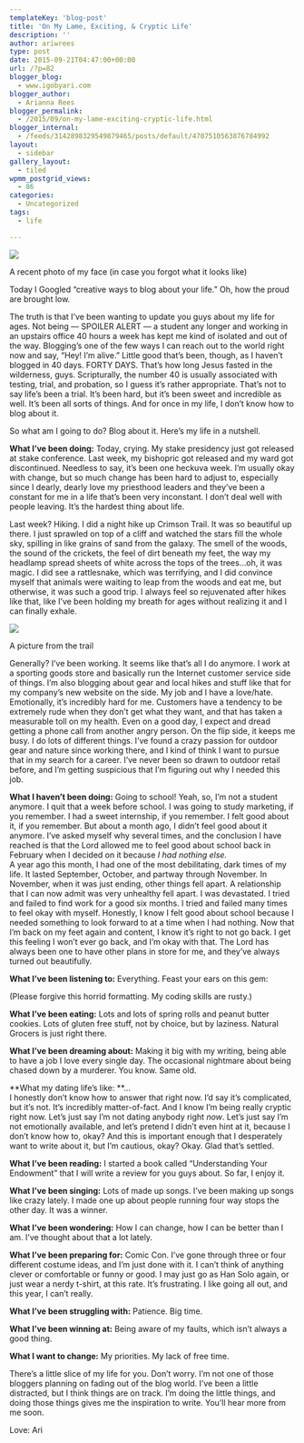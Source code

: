 ```yaml
---
templateKey: 'blog-post'
title: 'On My Lame, Exciting, & Cryptic Life'
description: ''
author: ariwrees
type: post
date: 2015-09-21T04:47:00+00:00
url: /?p=82
blogger_blog:
  - www.igobyari.com
blogger_author:
  - Arianna Rees
blogger_permalink:
  - /2015/09/on-my-lame-exciting-cryptic-life.html
blogger_internal:
  - /feeds/3142898329549879465/posts/default/4707510563876784992
layout:
  - sidebar
gallery_layout:
  - tiled
wpmm_postgrid_views:
  - 86
categories:
  - Uncategorized
tags:
  - life

---
```

[![](https://www.igobyari.com/wp-content/uploads/2015/09/11809915_517942908362174_85597213_n252812529.jpg)](https://www.igobyari.com/wp-content/uploads/2015/09/11809915_517942908362174_85597213_n252812529-1.jpg)

A recent photo of my face (in case you forgot what it looks like)

Today I Googled “creative ways to blog about your life.” Oh, how the proud are brought low.

The truth is that I’ve been wanting to update you guys about my life for ages. Not being — SPOILER ALERT — a student any longer and working in an upstairs office 40 hours a week has kept me kind of isolated and out of the way. Blogging’s one of the few ways I can reach out to the world right now and say, “Hey! I’m alive.” Little good that’s been, though, as I haven’t blogged in 40 days. FORTY DAYS. That’s how long Jesus fasted in the wilderness, guys. Scripturally, the number 40 is usually associated with testing, trial, and probation, so I guess it’s rather appropriate. That’s not to say life’s been a trial. It’s been hard, but it’s been sweet and incredible as well. It’s been all sorts of things. And for once in my life, I don’t know how to blog about it.

So what am I going to do? Blog about it. Here’s my life in a nutshell.

**What I’ve been doing:** Today, crying. My stake presidency just got released at stake conference. Last week, my bishopric got released and my ward got discontinued. Needless to say, it’s been one heckuva week. I’m usually okay with change, but so much change has been hard to adjust to, especially since I dearly, dearly love my priesthood leaders and they’ve been a constant for me in a life that’s been very inconstant. I don’t deal well with people leaving. It’s the hardest thing about life.

Last week? Hiking. I did a night hike up Crimson Trail. It was so beautiful up there. I just sprawled on top of a cliff and watched the stars fill the whole sky, spilling in like grains of sand from the galaxy. The smell of the woods, the sound of the crickets, the feel of dirt beneath my feet, the way my headlamp spread sheets of white across the tops of the trees…oh, it was magic. I did see a rattlesnake, which was terrifying, and I did convince myself that animals were waiting to leap from the woods and eat me, but otherwise, it was such a good trip. I always feel so rejuvenated after hikes like that, like I’ve been holding my breath for ages without realizing it and I can finally exhale.

[![](https://www.igobyari.com/wp-content/uploads/2015/09/11374186_969923963051257_985804118_n.jpg)](https://www.igobyari.com/wp-content/uploads/2015/09/11374186_969923963051257_985804118_n-1.jpg)

A picture from the trail

Generally? I’ve been working. It seems like that’s all I do anymore. I work at a sporting goods store and basically run the Internet customer service side of things. I’m also blogging about gear and local hikes and stuff like that for my company’s new website on the side. My job and I have a love/hate. Emotionally, it’s incredibly hard for me. Customers have a tendency to be extremely rude when they don’t get what they want, and that has taken a measurable toll on my health. Even on a good day, I expect and dread getting a phone call from another angry person. On the flip side, it keeps me busy. I do lots of different things. I’ve found a crazy passion for outdoor gear and nature since working there, and I kind of think I want to pursue that in my search for a career. I’ve never been so drawn to outdoor retail before, and I’m getting suspicious that I’m figuring out why I needed this job.

**What I haven’t been doing:** Going to school! Yeah, so, I’m not a student anymore. I quit that a week before school. I was going to study marketing, if you remember. I had a sweet internship, if you remember. I felt good about it, if you remember. But about a month ago, I didn’t feel good about it anymore. I’ve asked myself why several times, and the conclusion I have reached is that the Lord allowed me to feel good about school back in February when I decided on it because _I had nothing else._  
A year ago this month, I had one of the most debilitating, dark times of my life. It lasted September, October, and partway through November. In November, when it was just ending, other things fell apart. A relationship that I can now admit was very unhealthy fell apart. I was devastated. I tried and failed to find work for a good six months. I tried and failed many times to feel okay with myself. Honestly, I know I felt good about school because I needed something to look forward to at a time when I had nothing. Now that I’m back on my feet again and content, I know it’s right to not go back. I get this feeling I won’t ever go back, and I’m okay with that. The Lord has always been one to have other plans in store for me, and they’ve always turned out beautifully.

**What I’ve been listening to:** Everything. Feast your ears on this gem:

(Please forgive this horrid formatting. My coding skills are rusty.)

**What I’ve been eating:** Lots and lots of spring rolls and peanut butter cookies. Lots of gluten free stuff, not by choice, but by laziness. Natural Grocers is just right there.

**What I’ve been dreaming about:** Making it big with my writing, being able to have a job I love every single day. The occasional nightmare about being chased down by a murderer. You know. Same old.

**What my dating life’s like: **…  
I honestly don’t know how to answer that right now. I’d say it’s complicated, but it’s not. It’s incredibly matter-of-fact. And I know I’m being really cryptic right now. Let’s just say I’m not dating anybody right _now_. Let’s just say I’m not emotionally available, and let’s pretend I didn’t even hint at it, because I don’t know how to, okay? And this is important enough that I desperately want to write about it, but I’m cautious, okay? Okay. Glad that’s settled.

**What I’ve been reading:** I started a book called “Understanding Your Endowment” that I will write a review for you guys about. So far, I enjoy it.

**What I’ve been singing:** Lots of made up songs. I’ve been making up songs like crazy lately. I made one up about people running four way stops the other day. It was a winner.

**What I’ve been wondering:** How I can change, how I can be better than I am. I’ve thought about that a lot lately.

**What I’ve been preparing for:** Comic Con. I’ve gone through three or four different costume ideas, and I’m just done with it. I can’t think of anything clever or comfortable or funny or good. I may just go as Han Solo again, or just wear a nerdy t-shirt, at this rate. It’s frustrating. I like going all out, and this year, I can’t really.

**What I’ve been struggling with:** Patience. Big time.

**What I’ve been winning at:** Being aware of my faults, which isn’t always a good thing.

**What I want to change:** My priorities. My lack of free time.

There’s a little slice of my life for you. Don’t worry. I’m not one of those bloggers planning on fading out of the blog world. I’ve been a little distracted, but I think things are on track. I’m doing the little things, and doing those things gives me the inspiration to write. You’ll hear more from me soon.

Love: Ari